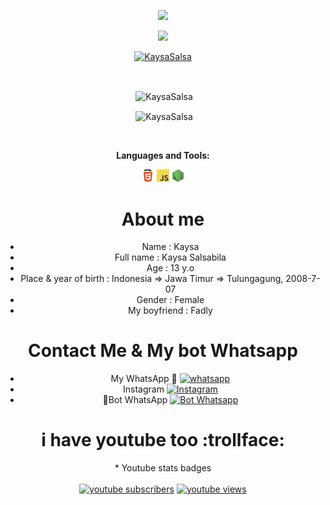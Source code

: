 <p align="center">
  <a href="https://wa.me/6281553759301"><img src="http://readme-typing-svg.herokuapp.com?color=1C71FA&center=true&vCenter=true&multiline=false&lines=A+Noob+Coder+From+Indonesia.;Html%2C+Css%2C+Javascript.;No+longer+have+a+mother."></a>
</p>

<p align="center"> <a href="https://wa.me/6281553759301"><img src="https://avatars.githubusercontent.com/u/83255517?s=1000&v=4"></a> </p>

<p align="center"> <a href="KaysaSalsa"><img width="170px" height="24" src="https://komarev.com/ghpvc/?username=KaysaSalsa&label=PROFILE%20VISITORS&color=green&style=flat-square" alt="KaysaSalsa" /></a> </p><br> 
<div align="center">
<p>&nbsp;<img align="center" src="https://github-readme-stats.vercel.app/api?username=KaysaSalsa&show_icons=true&theme=nightowl" alt="KaysaSalsa" /></p>
<p>&nbsp;<img align="center" src="https://github-readme-stats.vercel.app/api/top-langs/?username=KaysaSalsa&theme=algolia&layout=compact&langs_count=10&hide_border=true&show_icons=true" alt="KaysaSalsa"/></p></a><br> 


**Languages and Tools:**  

<code><img height="20" src="https://raw.githubusercontent.com/github/explore/80688e429a7d4ef2fca1e82350fe8e3517d3494d/topics/html/html.png"></code>
<code><img height="20" src="https://raw.githubusercontent.com/github/explore/80688e429a7d4ef2fca1e82350fe8e3517d3494d/topics/javascript/javascript.png"></code>
<code><img height="20" src="https://raw.githubusercontent.com/github/explore/80688e429a7d4ef2fca1e82350fe8e3517d3494d/topics/nodejs/nodejs.png"></code>    


# About me
* Name : Kaysa
* Full name : Kaysa Salsabila
* Age : 13 y.o
* Place & year of birth : Indonesia => Jawa Timur => Tulungagung, 2008-7-07
* Gender : Female
* My boyfriend : Fadly


# Contact Me & My bot Whatsapp
* My WhatsApp 👤 <a href="https://wa.me/6281553759301" target="_blank"><img src="https://img.shields.io/badge/WhatsApp-25D366?&style=flat-square&logo=whatsapp&logoColor=white" alt="whatsapp"></a>
* Instagram <a href="https://www.instagram.com/KaysaSalsa020" target="_blank"><img src="https://img.shields.io/badge/Instagram-%23E4405F.svg?&style=flat-square&logo=instagram&logoColor=white" alt="Instagram"></a>
* 👾Bot WhatsApp <a href="https://wa.me/6282244301751" target="_blank"><img src="https://img.shields.io/badge/WhatsApp-25D366?&style=flat-square&logo=whatsapp&logoColor=white" alt="Bot Whatsapp"></a>


# i have youtube too :trollface:
<p align="center">
    * Youtube stats badges
    <br />
    <br />
    <a href="https://youtube.com/c/KAYSASALSA">
      <img alt="youtube subscribers" title="Subscribe to my YouTube channel" src="https://freshidea.com/jonah/youtube-api/subscribers-badge.php?label=Subscribers&style=for-the-badge&color=red&labelColor=ce4630"/></a> 
    <a href="https://youtube.com/c/KAYSASALSA">
      <img alt="youtube views" title="YouTube views" src="https://freshidea.com/jonah/youtube-api/view-count-badge.php?label=View+Count&style=for-the-badge&color=blue&labelColor=0b689d"/></a>
   </p>
</p>
